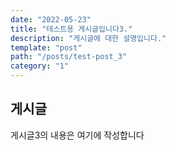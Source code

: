 ```yaml
---
date: "2022-05-23"
title: "테스트용 게시글입니다3."
description: "게시글에 대한 설명입니다."
template: "post"
path: "/posts/test-post_3"
category: "1"
---
```


## 게시글

게시글3의 내용은 여기에 작성합니다